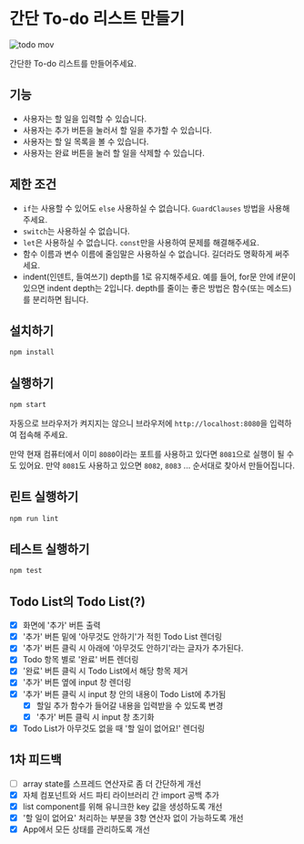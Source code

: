 # 간단 To-do 리스트 만들기

![todo mov](https://user-images.githubusercontent.com/14071105/83856356-5e55e380-a754-11ea-8330-ae466addda9e.gif)

간단한 To-do 리스트를 만들어주세요.

## 기능

* 사용자는 할 일을 입력할 수 있습니다.
* 사용자는 추가 버튼을 눌러서 할 일을 추가할 수 있습니다.
* 사용자는 할 일 목록을 볼 수 있습니다.
* 사용자는 완료 버튼을 눌러 할 일을 삭제할 수 있습니다.

## 제한 조건

* `if`는 사용할 수 있어도 `else` 사용하실 수 없습니다. `GuardClauses` 방법을 사용해주세요.
* `switch`는 사용하실 수 없습니다.
* `let`은 사용하실 수 없습니다. `const`만을 사용하여 문제를 해결해주세요.
* 함수 이름과 변수 이름에 줄임말은 사용하실 수 없습니다. 길더라도 명확하게 써주세요.
* indent(인덴트, 들여쓰기) depth를 1로 유지해주세요.
예를 들어, for문 안에 if문이 있으면 indent depth는 2입니다.
depth를 줄이는 좋은 방법은 함수(또는 메소드)를 분리하면 됩니다.

## 설치하기

```bash
npm install
```

## 실행하기

```bash
npm start
```

자동으로 브라우저가 켜지지는 않으니 브라우저에 `http://localhost:8080`을 입력하여 접속해 주세요.  

만약 현재 컴퓨터에서 이미 `8080`이라는 포트를 사용하고 있다면 `8081`으로 실행이 될 수도 있어요. 만약 `8081`도 사용하고 있으면 `8082`, `8083` ... 순서대로 찾아서 만들어집니다.

## 린트 실행하기

```bash
npm run lint
```

## 테스트 실행하기

```bash
npm test
```

## Todo List의 Todo List(?)
- [X] 화면에 '추가' 버튼 출력
- [X] '추가' 버튼 밑에 '아무것도 안하기'가 적힌 Todo List 렌더링
- [X] '추가' 버튼 클릭 시 아래에 '아무것도 안하기'라는 글자가 추가된다.
- [X] Todo 항목 별로 '완료' 버튼 렌더링
- [X] '완료' 버튼 클릭 시 Todo List에서 해당 항목 제거
- [X] '추가' 버튼 옆에 input 창 렌더링
- [X] '추가' 버튼 클릭 시 input 창 안의 내용이 Todo List에 추가됨
  - [X] 할일 추가 함수가 들어갈 내용을 입력받을 수 있도록 변경
  - [X] '추가' 버튼 클릭 시 input 창 초기화
- [X] Todo List가 아무것도 없을 때 '할 일이 없어요!' 렌더링

## 1차 피드백
- [ ] array state를 스프레드 연산자로 좀 더 간단하게 개선
- [X] 자체 컴포넌트와 서드 파티 라이브러리 간 import 공백 추가
- [X] list component를 위해 유니크한 key 값을 생성하도록 개선
- [X] '할 일이 없어요' 처리하는 부분을 3항 연산자 없이 가능하도록 개선
- [X] App에서 모든 상태를 관리하도록 개선
